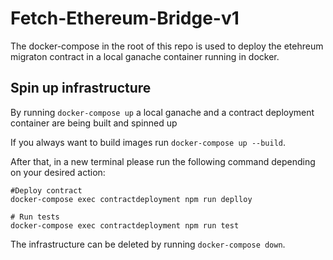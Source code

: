 # Fetch-Ethereum-Bridge-v1
The docker-compose in the root of this repo is used to deploy the etehreum migraton contract in a local ganache container running in docker.

## Spin up infrastructure
By running `docker-compose up` a local ganache and a contract deployment container are being built and spinned up

If you always want to build images run `docker-compose up --build`.

After that, in a new terminal please run the following command depending on your desired action:
```/bin/bash
#Deploy contract
docker-compose exec contractdeployment npm run deplloy

# Run tests
docker-compose exec contractdeployment npm run test
```

The infrastructure can be deleted by running `docker-compose down`.